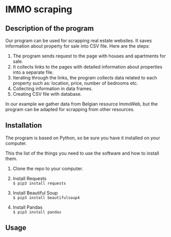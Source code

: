 # IMMO scraping

## Description of the program

Our program can be used for scrapping real estate websites. It saves information about property for sale into CSV file. Here are the steps:

1. The program sends request to the page with houses and apartments for sale.
2. It collects links to the pages with detailed information about properties into a separate file.
3. Iterating through the links, the program collects data related to each property such as: location, price, number of bedrooms etc.
4. Collecting information in data frames.
5. Creating CSV file with database.

In our example we gather data from Belgian resource ImmoWeb, but the program can be adapted for scrapping from other resources.

## Installation

The program is based on Python, so be sure you have it installed on your computer.

This the list of the things you need to use the software and how to install them.

1. Clone the repo to your computer.
2. Install Requests  
   `$ pip3 install requests`

3. Install Beautiful Soup  
   `$ pip3 install beautifulsoup4`

4. Install Pandas  
   `$ pip3 install pandas`

## Usage

